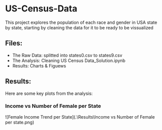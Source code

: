 # US-Census-Data
This project explores the population of each race and gender in USA state by state, starting by cleaning the data for it to be ready to be vissualized

## Files:
- The Raw Data: splitted into states0.csv to states9.csv
- The Analysis: Cleaning US Census Data_Solution.ipynb
- Results: Charts & Figuews

## Results:
Here are some key plots from the analysis:

### Income vs Number of Female per State
![Female Income Trend per State](.\Results\Income vs Number of Female per state.png)


